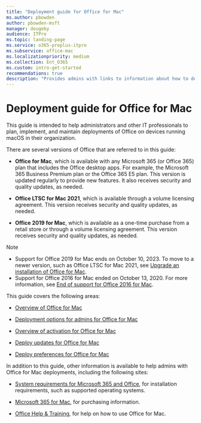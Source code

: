 ```yaml
---
title: "Deployment guide for Office for Mac"
ms.author: pbowden
author: pbowden-msft
manager: dougeby
audience: ITPro
ms.topic: landing-page
ms.service: o365-proplus-itpro
ms.subservice: office-mac
ms.localizationpriority: medium
ms.collection: Ent_O365
ms.custom: intro-get-started
recommendations: true
description: "Provides admins with links to information about how to deploy Office for Mac to users in their organization"
---
```


# Deployment guide for Office for Mac

This guide is intended to help administrators and other IT professionals to plan, implement, and maintain deployments of Office on devices running macOS in their organization.

There are several versions of Office that are referred to in this guide:
- **Office for Mac**, which is available with any Microsoft 365 (or Office 365) plan that includes the Office desktop apps. For example, the Microsoft 365 Business Premium plan or the Office 365 E5 plan. This version is updated regularly to provide new features. It also receives security and quality updates, as needed.

- **Office LTSC for Mac 2021**, which is available through a volume licensing agreement. This version receives security and quality updates, as needed.

- **Office 2019 for Mac**, which is available as a one-time purchase from a retail store or through a volume licensing agreement. This version receives security and quality updates, as needed.

> [!NOTE]
> - Support for Office 2019 for Mac ends on October 10, 2023. To move to a newer version, such as Office LTSC for Mac 2021, see [Upgrade an installation of Office for Mac](deployment-options-for-office-for-mac.md#upgrade-an-installation-of-office-for-mac).
> - Support for Office 2016 for Mac ended on October 13, 2020. For more information, see [End of support for Office 2016 for Mac](https://support.microsoft.com/office/e944a907-bbc8-4be5-918d-a514068d0056).

This guide covers the following areas:
  
- [Overview of Office for Mac](overview.md)

- [Deployment options for admins for Office for Mac](deployment-options-for-office-for-mac.md)

- [Overview of activation for Office for Mac](overview-of-activation-for-office-for-mac.md)

- [Deploy updates for Office for Mac](deploy-updates-for-office-for-mac.md)

- [Deploy preferences for Office for Mac](deploy-preferences-for-office-for-mac.md)

In addition to this guide, other information is available to help admins with Office for Mac deployments, including the following sites:
  
- [System requirements for Microsoft 365 and Office](https://www.microsoft.com/microsoft-365/microsoft-365-and-office-resources), for installation requirements, such as supported operating systems.

- [Microsoft 365 for Mac](https://www.microsoft.com/microsoft-365/mac/microsoft-365-for-mac), for purchasing information.

- [Office Help & Training](https://support.microsoft.com/office), for help on how to use Office for Mac.
